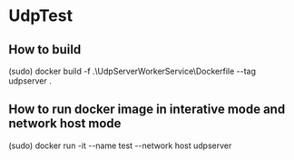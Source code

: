 # UdpTest


## How to build 

  (sudo) docker build -f .\UdpServerWorkerService\Dockerfile --tag  udpserver .
  
## How to run docker image in interative mode and network host mode
  (sudo) docker run -it --name test --network host  udpserver
